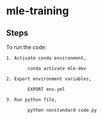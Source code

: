 # mle-training

## Steps

To run the code:

	1. Activate conda environment, 
		
			conda activate mle-dev
	
	2. Export environment variables, 

			EXPORT env.yml

	3. Run python file,

			python nonstandard code.py
